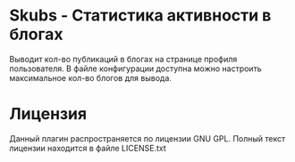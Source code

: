 ﻿# Skubs - Статистика активности в блогах

Выводит кол-во публикаций в блогах на странице профиля пользователя. В файле конфигурации доступна можно настроить максимальное кол-во блогов для вывода.

# Лицензия

Данный плагин распространяется по лицензии GNU GPL. Полный текст лицензии находится в файле LICENSE.txt

